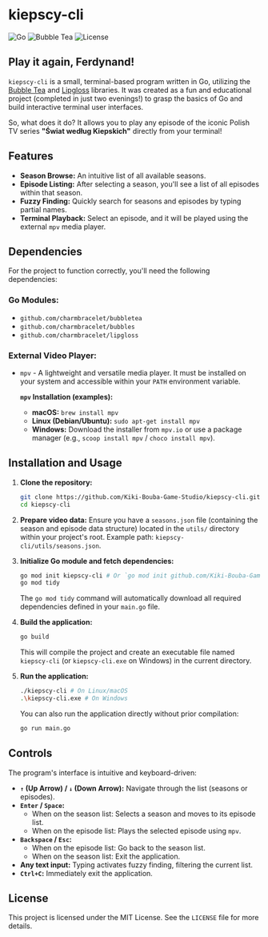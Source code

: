 # kiepscy-cli

![Go](https://img.shields.io/badge/Go-1.22-blue.svg?style=flat-square&logo=go)
![Bubble Tea](https://img.shields.io/badge/Bubble%20Tea-Terminal%20UI-purple.svg?style=flat-square&logo=go)
![License](https://img.shields.io/badge/License-MIT-green.svg?style=flat-square)

## Play it again, Ferdynand!

`kiepscy-cli` is a small, terminal-based program written in Go, utilizing the [Bubble Tea](https://github.com/charmbracelet/bubbletea) and [Lipgloss](https://github.com/charmbracelet/lipgloss) libraries. It was created as a fun and educational project (completed in just two evenings!) to grasp the basics of Go and build interactive terminal user interfaces.

So, what does it do? It allows you to play any episode of the iconic Polish TV series **"Świat według Kiepskich"** directly from your terminal!

## Features

* **Season Browse:** An intuitive list of all available seasons.
* **Episode Listing:** After selecting a season, you'll see a list of all episodes within that season.
* **Fuzzy Finding:** Quickly search for seasons and episodes by typing partial names.
* **Terminal Playback:** Select an episode, and it will be played using the external `mpv` media player.

## Dependencies

For the project to function correctly, you'll need the following dependencies:

### Go Modules:

* `github.com/charmbracelet/bubbletea`
* `github.com/charmbracelet/bubbles`
* `github.com/charmbracelet/lipgloss`

### External Video Player:

* `mpv` - A lightweight and versatile media player. It must be installed on your system and accessible within your `PATH` environment variable.

    **`mpv` Installation (examples):**
    * **macOS:** `brew install mpv`
    * **Linux (Debian/Ubuntu):** `sudo apt-get install mpv`
    * **Windows:** Download the installer from `mpv.io` or use a package manager (e.g., `scoop install mpv` / `choco install mpv`).

## Installation and Usage

1.  **Clone the repository:**
    ```bash
    git clone https://github.com/Kiki-Bouba-Game-Studio/kiepscy-cli.git # Change to your repository URL
    cd kiepscy-cli
    ```

2.  **Prepare video data:**
    Ensure you have a `seasons.json` file (containing the season and episode data structure) located in the `utils/` directory within your project's root. Example path: `kiepscy-cli/utils/seasons.json`.

3.  **Initialize Go module and fetch dependencies:**
    ```bash
    go mod init kiepscy-cli # Or `go mod init github.com/Kiki-Bouba-Game-Studio/kiepscy-cli`
    go mod tidy
    ```
    The `go mod tidy` command will automatically download all required dependencies defined in your `main.go` file.

4.  **Build the application:**
    ```bash
    go build
    ```
    This will compile the project and create an executable file named `kiepscy-cli` (or `kiepscy-cli.exe` on Windows) in the current directory.

5.  **Run the application:**
    ```bash
    ./kiepscy-cli # On Linux/macOS
    .\kiepscy-cli.exe # On Windows
    ```
    You can also run the application directly without prior compilation:
    ```bash
    go run main.go
    ```

## Controls

The program's interface is intuitive and keyboard-driven:

* **`↑` (Up Arrow) / `↓` (Down Arrow):** Navigate through the list (seasons or episodes).
* **`Enter` / `Space`:**
    * When on the season list: Selects a season and moves to its episode list.
    * When on the episode list: Plays the selected episode using `mpv`.
* **`Backspace` / `Esc`:**
    * When on the episode list: Go back to the season list.
    * When on the season list: Exit the application.
* **Any text input:** Typing activates fuzzy finding, filtering the current list.
* **`Ctrl+C`:** Immediately exit the application.

## License

This project is licensed under the MIT License. See the `LICENSE` file for more details.
